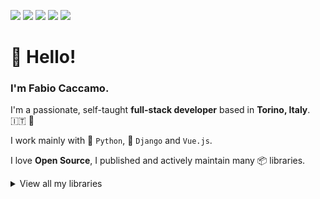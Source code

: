 [![](https://img.shields.io/github/stars/fabiocaccamo?color=black&logo=github&logoColor=white&label=GitHub%20stars)](https://github.com/fabiocaccamo)
[![](https://img.shields.io/github/sponsors/fabiocaccamo?color=purple&logo=github&logoColor=white&label=GitHub%20sponsors)](https://github.com/sponsors/fabiocaccamo)
[![](https://img.shields.io/github/followers/fabiocaccamo?color=blueviolet&label=GitHub%20followers&logo=github)](https://github.com/fabiocaccamo?tab=followers)
[![](https://polar.sh/embed/seeks-funding-shield.svg?org=fabiocaccamo)](https://polar.sh/fabiocaccamo)
[![](https://img.shields.io/twitter/follow/fabiocaccamo?color=blue&label=Twitter%20%40fabiocaccamo&logo=twitter&style=social)](https://twitter.com/fabiocaccamo)

# :wave: Hello!
### I'm Fabio Caccamo.
I'm a passionate, self-taught **full-stack developer** based in **Torino, Italy**. :it: :pinched_fingers:

I work mainly with :snake: `Python`, :unicorn: `Django` and `Vue.js`.

I love **Open Source**, I published and actively maintain many 📦 libraries.

<details><summary>View all my libraries</summary>
<p>
<table>
    <tbody>
        <tr>
            <td>
                :iphone:
            </td>
            <td>
                <a href="https://github.com/fabiocaccamo/FCUUID">FCUUID</a>
            </td>
            <td>
                <a href="https://github.com/fabiocaccamo/FCUUID/stargazers"><img src="https://img.shields.io/github/stars/fabiocaccamo/FCUUID?color=black" /></a>
            </td>
            <td>
                <a href="https://github.com/fabiocaccamo/FCUUID/issues"><img src="https://img.shields.io/github/issues/fabiocaccamo/FCUUID" /></a>
            </td>
            <td>
                <a href="https://github.com/fabiocaccamo/FCUUID/pulls"><img src="https://img.shields.io/github/issues-pr/fabiocaccamo/FCUUID" /></a>
            </td>
        </tr>
        <tr>
            <td>
                :unicorn:
            </td>
            <td>
                <a href="https://github.com/fabiocaccamo/django-admin-interface">django-admin-interface</a>
            </td>
            <td>
                <a href="https://github.com/fabiocaccamo/django-admin-interface/stargazers"><img src="https://img.shields.io/github/stars/fabiocaccamo/django-admin-interface?color=black" /></a>
            </td>
            <td>
                <a href="https://github.com/fabiocaccamo/django-admin-interface/issues"><img src="https://img.shields.io/github/issues/fabiocaccamo/django-admin-interface" /></a>
            </td>
            <td>
                <a href="https://github.com/fabiocaccamo/django-admin-interface/pulls"><img src="https://img.shields.io/github/issues-pr/fabiocaccamo/django-admin-interface" /></a>
            </td>
        </tr>
        <tr>
            <td>
                :snake:
            </td>
            <td>
                <a href="https://github.com/fabiocaccamo/python-benedict">python-benedict</a>
            </td>
            <td>
                <a href="https://github.com/fabiocaccamo/python-benedict/stargazers"><img src="https://img.shields.io/github/stars/fabiocaccamo/python-benedict?color=black" /></a>
            </td>
            <td>
                <a href="https://github.com/fabiocaccamo/python-benedict/issues"><img src="https://img.shields.io/github/issues/fabiocaccamo/python-benedict" /></a>
            </td>
            <td>
                <a href="https://github.com/fabiocaccamo/python-benedict/pulls"><img src="https://img.shields.io/github/issues-pr/fabiocaccamo/python-benedict" /></a>
            </td>
        </tr>
        <tr>
            <td>
                :iphone:
            </td>
            <td>
                <a href="https://github.com/fabiocaccamo/FCFileManager">FCFileManager</a>
            </td>
            <td>
                <a href="https://github.com/fabiocaccamo/FCFileManager/stargazers"><img src="https://img.shields.io/github/stars/fabiocaccamo/FCFileManager?color=black" /></a>
            </td>
            <td>
                <a href="https://github.com/fabiocaccamo/FCFileManager/issues"><img src="https://img.shields.io/github/issues/fabiocaccamo/FCFileManager" /></a>
            </td>
            <td>
                <a href="https://github.com/fabiocaccamo/FCFileManager/pulls"><img src="https://img.shields.io/github/issues-pr/fabiocaccamo/FCFileManager" /></a>
            </td>
        </tr>
        <tr>
            <td>
                :unicorn:
            </td>
            <td>
                <a href="https://github.com/fabiocaccamo/django-colorfield">django-colorfield</a>
            </td>
            <td>
                <a href="https://github.com/fabiocaccamo/django-colorfield/stargazers"><img src="https://img.shields.io/github/stars/fabiocaccamo/django-colorfield?color=black" /></a>
            </td>
            <td>
                <a href="https://github.com/fabiocaccamo/django-colorfield/issues"><img src="https://img.shields.io/github/issues/fabiocaccamo/django-colorfield" /></a>
            </td>
            <td>
                <a href="https://github.com/fabiocaccamo/django-colorfield/pulls"><img src="https://img.shields.io/github/issues-pr/fabiocaccamo/django-colorfield" /></a>
            </td>
        </tr>
        <tr>
            <td>
                :unicorn:
            </td>
            <td>
                <a href="https://github.com/fabiocaccamo/django-treenode">django-treenode</a>
            </td>
            <td>
                <a href="https://github.com/fabiocaccamo/django-treenode/stargazers"><img src="https://img.shields.io/github/stars/fabiocaccamo/django-treenode?color=black" /></a>
            </td>
            <td>
                <a href="https://github.com/fabiocaccamo/django-treenode/issues"><img src="https://img.shields.io/github/issues/fabiocaccamo/django-treenode" /></a>
            </td>
            <td>
                <a href="https://github.com/fabiocaccamo/django-treenode/pulls"><img src="https://img.shields.io/github/issues-pr/fabiocaccamo/django-treenode" /></a>
            </td>
        </tr>
        <tr>
            <td>
                :unicorn:
            </td>
            <td>
                <a href="https://github.com/fabiocaccamo/django-maintenance-mode">django-maintenance-mode</a>
            </td>
            <td>
                <a href="https://github.com/fabiocaccamo/django-maintenance-mode/stargazers"><img src="https://img.shields.io/github/stars/fabiocaccamo/django-maintenance-mode?color=black" /></a>
            </td>
            <td>
                <a href="https://github.com/fabiocaccamo/django-maintenance-mode/issues"><img src="https://img.shields.io/github/issues/fabiocaccamo/django-maintenance-mode" /></a>
            </td>
            <td>
                <a href="https://github.com/fabiocaccamo/django-maintenance-mode/pulls"><img src="https://img.shields.io/github/issues-pr/fabiocaccamo/django-maintenance-mode" /></a>
            </td>
        </tr>
        <tr>
            <td>
                :unicorn:
            </td>
            <td>
                <a href="https://github.com/fabiocaccamo/django-extra-settings">django-extra-settings</a>
            </td>
            <td>
                <a href="https://github.com/fabiocaccamo/django-extra-settings/stargazers"><img src="https://img.shields.io/github/stars/fabiocaccamo/django-extra-settings?color=black" /></a>
            </td>
            <td>
                <a href="https://github.com/fabiocaccamo/django-extra-settings/issues"><img src="https://img.shields.io/github/issues/fabiocaccamo/django-extra-settings" /></a>
            </td>
            <td>
                <a href="https://github.com/fabiocaccamo/django-extra-settings/pulls"><img src="https://img.shields.io/github/issues-pr/fabiocaccamo/django-extra-settings" /></a>
            </td>
        </tr>
        <tr>
            <td>
                :iphone:
            </td>
            <td>
                <a href="https://github.com/fabiocaccamo/FCCurrentLocationGeocoder">FCCurrentLocationGeocoder</a>
            </td>
            <td>
                <a href="https://github.com/fabiocaccamo/FCCurrentLocationGeocoder/stargazers"><img src="https://img.shields.io/github/stars/fabiocaccamo/FCCurrentLocationGeocoder?color=black" /></a>
            </td>
            <td>
                <a href="https://github.com/fabiocaccamo/FCCurrentLocationGeocoder/issues"><img src="https://img.shields.io/github/issues/fabiocaccamo/FCCurrentLocationGeocoder" /></a>
            </td>
            <td>
                <a href="https://github.com/fabiocaccamo/FCCurrentLocationGeocoder/pulls"><img src="https://img.shields.io/github/issues-pr/fabiocaccamo/FCCurrentLocationGeocoder" /></a>
            </td>
        </tr>
        <tr>
            <td>
                :snake:
            </td>
            <td>
                <a href="https://github.com/fabiocaccamo/python-fsutil">python-fsutil</a>
            </td>
            <td>
                <a href="https://github.com/fabiocaccamo/python-fsutil/stargazers"><img src="https://img.shields.io/github/stars/fabiocaccamo/python-fsutil?color=black" /></a>
            </td>
            <td>
                <a href="https://github.com/fabiocaccamo/python-fsutil/issues"><img src="https://img.shields.io/github/issues/fabiocaccamo/python-fsutil" /></a>
            </td>
            <td>
                <a href="https://github.com/fabiocaccamo/python-fsutil/pulls"><img src="https://img.shields.io/github/issues-pr/fabiocaccamo/python-fsutil" /></a>
            </td>
        </tr>
        <tr>
            <td>
                :iphone:
            </td>
            <td>
                <a href="https://github.com/fabiocaccamo/FCIPAddressGeocoder">FCIPAddressGeocoder</a>
            </td>
            <td>
                <a href="https://github.com/fabiocaccamo/FCIPAddressGeocoder/stargazers"><img src="https://img.shields.io/github/stars/fabiocaccamo/FCIPAddressGeocoder?color=black" /></a>
            </td>
            <td>
                <a href="https://github.com/fabiocaccamo/FCIPAddressGeocoder/issues"><img src="https://img.shields.io/github/issues/fabiocaccamo/FCIPAddressGeocoder" /></a>
            </td>
            <td>
                <a href="https://github.com/fabiocaccamo/FCIPAddressGeocoder/pulls"><img src="https://img.shields.io/github/issues-pr/fabiocaccamo/FCIPAddressGeocoder" /></a>
            </td>
        </tr>
        <tr>
            <td>
                :unicorn:
            </td>
            <td>
                <a href="https://github.com/fabiocaccamo/django-freeze">django-freeze</a>
            </td>
            <td>
                <a href="https://github.com/fabiocaccamo/django-freeze/stargazers"><img src="https://img.shields.io/github/stars/fabiocaccamo/django-freeze?color=black" /></a>
            </td>
            <td>
                <a href="https://github.com/fabiocaccamo/django-freeze/issues"><img src="https://img.shields.io/github/issues/fabiocaccamo/django-freeze" /></a>
            </td>
            <td>
                <a href="https://github.com/fabiocaccamo/django-freeze/pulls"><img src="https://img.shields.io/github/issues-pr/fabiocaccamo/django-freeze" /></a>
            </td>
        </tr>
        <tr>
            <td>
                :snake:
            </td>
            <td>
                <a href="https://github.com/fabiocaccamo/python-codicefiscale">python-codicefiscale</a>
            </td>
            <td>
                <a href="https://github.com/fabiocaccamo/python-codicefiscale/stargazers"><img src="https://img.shields.io/github/stars/fabiocaccamo/python-codicefiscale?color=black" /></a>
            </td>
            <td>
                <a href="https://github.com/fabiocaccamo/python-codicefiscale/issues"><img src="https://img.shields.io/github/issues/fabiocaccamo/python-codicefiscale" /></a>
            </td>
            <td>
                <a href="https://github.com/fabiocaccamo/python-codicefiscale/pulls"><img src="https://img.shields.io/github/issues-pr/fabiocaccamo/python-codicefiscale" /></a>
            </td>
        </tr>
        <tr>
            <td>
                :unicorn:
            </td>
            <td>
                <a href="https://github.com/fabiocaccamo/django-redirects">django-redirects</a>
            </td>
            <td>
                <a href="https://github.com/fabiocaccamo/django-redirects/stargazers"><img src="https://img.shields.io/github/stars/fabiocaccamo/django-redirects?color=black" /></a>
            </td>
            <td>
                <a href="https://github.com/fabiocaccamo/django-redirects/issues"><img src="https://img.shields.io/github/issues/fabiocaccamo/django-redirects" /></a>
            </td>
            <td>
                <a href="https://github.com/fabiocaccamo/django-redirects/pulls"><img src="https://img.shields.io/github/issues-pr/fabiocaccamo/django-redirects" /></a>
            </td>
        </tr>
        <tr>
            <td>
                :snake:
            </td>
            <td>
                <a href="https://github.com/fabiocaccamo/python-fontbro">python-fontbro</a>
            </td>
            <td>
                <a href="https://github.com/fabiocaccamo/python-fontbro/stargazers"><img src="https://img.shields.io/github/stars/fabiocaccamo/python-fontbro?color=black" /></a>
            </td>
            <td>
                <a href="https://github.com/fabiocaccamo/python-fontbro/issues"><img src="https://img.shields.io/github/issues/fabiocaccamo/python-fontbro" /></a>
            </td>
            <td>
                <a href="https://github.com/fabiocaccamo/python-fontbro/pulls"><img src="https://img.shields.io/github/issues-pr/fabiocaccamo/python-fontbro" /></a>
            </td>
        </tr>
        <tr>
            <td>
                :computer:
            </td>
            <td>
                <a href="https://github.com/fabiocaccamo/utils.js">utils.js</a>
            </td>
            <td>
                <a href="https://github.com/fabiocaccamo/utils.js/stargazers"><img src="https://img.shields.io/github/stars/fabiocaccamo/utils.js?color=black" /></a>
            </td>
            <td>
                <a href="https://github.com/fabiocaccamo/utils.js/issues"><img src="https://img.shields.io/github/issues/fabiocaccamo/utils.js" /></a>
            </td>
            <td>
                <a href="https://github.com/fabiocaccamo/utils.js/pulls"><img src="https://img.shields.io/github/issues-pr/fabiocaccamo/utils.js" /></a>
            </td>
        </tr>
        <tr>
            <td>
                :octocat:
            </td>
            <td>
                <a href="https://github.com/fabiocaccamo/create-matrix-action">create-matrix-action</a>
            </td>
            <td>
                <a href="https://github.com/fabiocaccamo/create-matrix-action/stargazers"><img src="https://img.shields.io/github/stars/fabiocaccamo/create-matrix-action?color=black" /></a>
            </td>
            <td>
                <a href="https://github.com/fabiocaccamo/create-matrix-action/issues"><img src="https://img.shields.io/github/issues/fabiocaccamo/create-matrix-action" /></a>
            </td>
            <td>
                <a href="https://github.com/fabiocaccamo/create-matrix-action/pulls"><img src="https://img.shields.io/github/issues-pr/fabiocaccamo/create-matrix-action" /></a>
            </td>
        </tr>
        <tr>
            <td>
                :computer:
            </td>
            <td>
                <a href="https://github.com/fabiocaccamo/tabbo.js">tabbo.js</a>
            </td>
            <td>
                <a href="https://github.com/fabiocaccamo/tabbo.js/stargazers"><img src="https://img.shields.io/github/stars/fabiocaccamo/tabbo.js?color=black" /></a>
            </td>
            <td>
                <a href="https://github.com/fabiocaccamo/tabbo.js/issues"><img src="https://img.shields.io/github/issues/fabiocaccamo/tabbo.js" /></a>
            </td>
            <td>
                <a href="https://github.com/fabiocaccamo/tabbo.js/pulls"><img src="https://img.shields.io/github/issues-pr/fabiocaccamo/tabbo.js" /></a>
            </td>
        </tr>
    </tbody>
</table>
</p>
</details>
